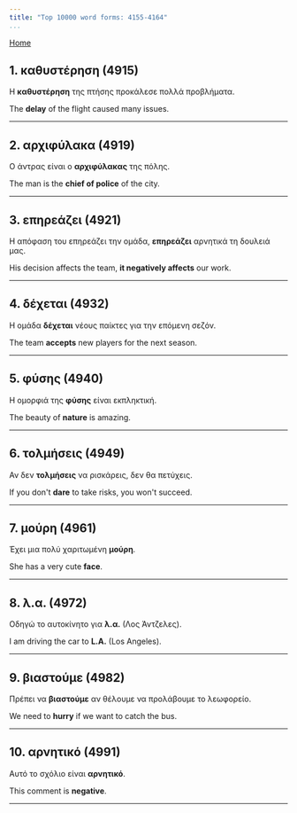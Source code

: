 ```yaml
---
title: "Top 10000 word forms: 4155-4164"
...
```


[Home](./) 

## 1. καθυστέρηση (4915)

Η **καθυστέρηση** της πτήσης προκάλεσε πολλά προβλήματα.  

The **delay** of the flight caused many issues.

---

## 2. αρχιφύλακα (4919)

Ο άντρας είναι ο **αρχιφύλακας** της πόλης.  

The man is the **chief of police** of the city.

---

## 3. επηρεάζει (4921)

Η απόφαση του επηρεάζει την ομάδα, **επηρεάζει** αρνητικά τη δουλειά μας.  

His decision affects the team, **it negatively affects** our work.

---

## 4. δέχεται (4932)

Η ομάδα **δέχεται** νέους παίκτες για την επόμενη σεζόν.

The team **accepts** new players for the next season.

---

## 5. φύσης (4940)

Η ομορφιά της **φύσης** είναι εκπληκτική.  

The beauty of **nature** is amazing.

---

## 6. τολμήσεις (4949)

Αν δεν **τολμήσεις** να ρισκάρεις, δεν θα πετύχεις.  

If you don't **dare** to take risks, you won't succeed.

---

## 7. μούρη (4961)

Έχει μια πολύ χαριτωμένη **μούρη**.  

She has a very cute **face**.

---

## 8. λ.α. (4972)

Οδηγώ το αυτοκίνητο για **λ.α.** (Λος Άντζελες).  

I am driving the car to **L.A.** (Los Angeles).

---

## 9. βιαστούμε (4982)

Πρέπει να **βιαστούμε** αν θέλουμε να προλάβουμε το λεωφορείο.

We need to **hurry** if we want to catch the bus.

---

## 10. αρνητικό (4991)

Αυτό το σχόλιο είναι **αρνητικό**.

This comment is **negative**.

---

